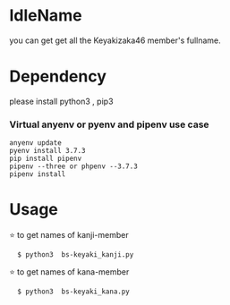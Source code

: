 # IdleName
  you can get get all the Keyakizaka46 member's fullname.
# Dependency
  please install python3 , pip3

### Virtual anyenv or pyenv and pipenv use case
```
anyenv update
pyenv install 3.7.3
pip install pipenv
pipenv --three or phpenv --3.7.3
pipenv install
```


# Usage
  ⭐️ to get names of kanji-member

      $ python3  bs-keyaki_kanji.py

  ⭐️ to get names of kana-member

      $ python3  bs-keyaki_kana.py

